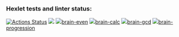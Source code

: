### Hexlet tests and linter status:
[![Actions Status](https://github.com/teregiray/backend-project-44/workflows/hexlet-check/badge.svg)](https://github.com/teregiray/backend-project-44/actions)
<a href="https://codeclimate.com/github/teregiray/backend-project-44/maintainability"><img src="https://api.codeclimate.com/v1/badges/28b76187be54aad05269/maintainability" /></a>
<a href="https://asciinema.org/a/Ykad9S9Zxp0QPuFv1gpSKA24S" target="_blank"><img src="https://asciinema.org/a/Ykad9S9Zxp0QPuFv1gpSKA24S.svg" />brain-even</a>
<a href="https://asciinema.org/a/sMzgjVFFkgt3bUgyFWMBdxVkt" target="_blank"><img src="https://asciinema.org/a/sMzgjVFFkgt3bUgyFWMBdxVkt.svg" />brain-calc</a>
<a href="https://asciinema.org/a/eXn15bIzYVV5PT14tKvqRATmC" target="_blank"><img src="https://asciinema.org/a/eXn15bIzYVV5PT14tKvqRATmC.svg" />brain-gcd</a>
<a href="https://asciinema.org/a/8Y71xf3j8a8doOeGXlbxsOKBO" target="_blank"><img src="https://asciinema.org/a/8Y71xf3j8a8doOeGXlbxsOKBO.svg" />brain-progression</a>

